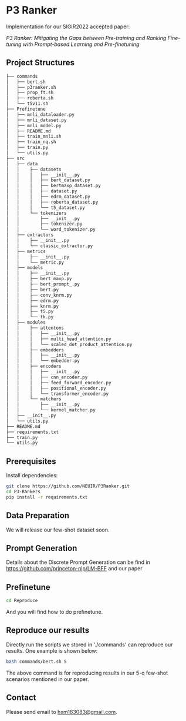 # P3 Ranker
Implementation for our SIGIR2022 accepted paper:  

*P3 Ranker: Mitigating the Gaps between Pre-training and Ranking Fine-tuning with Prompt-based Learning and Pre-finetuning*

## Project Structures
```bash
├── commands
│   ├── bert.sh
│   ├── p3ranker.sh
│   ├── prop_ft.sh
│   ├── roberta.sh
│   └── t5v11.sh
├── Prefinetune
│   ├── mnli_dataloader.py
│   ├── mnli_dataset.py
│   ├── mnli_model.py
│   ├── README.md
│   ├── train_mnli.sh
│   ├── train_nq.sh
│   ├── train.py
│   └── utils.py
├── src
│   ├── data
│   │    ├── datasets
│   │    │   ├── __init__.py
│   │    │   ├── bert_dataset.py
│   │    │   ├── bertmaxp_dataset.py
│   │    │   ├── dataset.py
│   │    │   ├── edrm_dataset.py
│   │    │   ├── roberta_dataset.py
│   │    │   └── t5_dataset.py
│   │    └── tokenizers
│   │        ├── __init__.py
│   │        ├── tokenizer.py
│   │        └── word_tokenizer.py
│   ├── extractors
│   │    ├── __init__.py
│   │    └── classic_extractor.py
│   ├── metrics
│   │    ├── __init__.py
│   │    └── metric.py
│   ├── models
│   │    ├── __init__.py
│   │    ├── bert_maxp.py
│   │    ├── bert_prompt_.py
│   │    ├── bert.py
│   │    ├── conv_knrm.py
│   │    ├── edrm.py
│   │    ├── knrm.py
│   │    ├── t5.py
│   │    └── tk.py
│   ├── modules
│   │    ├── attentons
│   │    │   ├── __init__.py
│   │    │   ├── multi_head_attention.py
│   │    │   └── scaled_dot_product_attention.py
│   │    ├── embedders
│   │    │   ├── __init__.py
│   │    │   └── embedder.py
│   │    ├── encoders
│   │    │   ├── __init__.py
│   │    │   ├── cnn_encoder.py
│   │    │   ├── feed_forward_encoder.py
│   │    │   ├── positional_encoder.py
│   │    │   └── transformer_encoder.py
│   │    └── matchers
│   │        ├── __init__.py
│   │        └── kernel_matcher.py
│   ├── __init__.py
│   └── utils.py
├── README.md
├── requirements.txt
├── train.py
└── utils.py 
```

## Prerequisites
Install dependencies:

```bash
git clone https://github.com/NEUIR/P3Ranker.git
cd P3-Rankers
pip install -r requirements.txt
```


## Data Preparation
We will release our few-shot dataset soon.

## Prompt Generation

Details about the Discrete Prompt Generation can be find in https://github.com/princeton-nlp/LM-BFF and our paper

## Prefinetune 

```bash
cd Reproduce
```
And you will find how to do prefinetune.
## Reproduce our results

Directly run the scripts we stored in './commands' can reproduce our results. One example is shown below:

```bash
bash commands/bert.sh 5
```
The above command is for reproducing results in our 5-q few-shot scenarios mentioned in our paper. 

## Contact 

Please send email to hxm183083@gmail.com.

